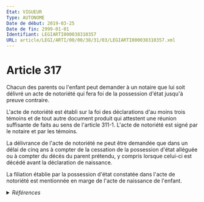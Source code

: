 ```yaml
---
État: VIGUEUR
Type: AUTONOME
Date de début: 2019-03-25
Date de fin: 2999-01-01
Identifiant: LEGIARTI000038310357
URL: article/LEGI/ARTI/00/00/38/31/03/LEGIARTI000038310357.xml
---
```


<h1>Article 317</h1>

Chacun des parents ou l'enfant peut demander à un notaire que lui soit délivré
un acte de notoriété qui fera foi de la possession d'état jusqu'à preuve
contraire.<br />

L'acte de notoriété est établi sur la foi des déclarations d'au moins trois
témoins et de tout autre document produit qui attestent une réunion suffisante
de faits au sens de l'article 311-1. L'acte de notoriété est signé par le
notaire et par les témoins.<br />

La délivrance de l'acte de notoriété ne peut être demandée que dans un délai de
cinq ans à compter de la cessation de la possession d'état alléguée ou à compter
du décès du parent prétendu, y compris lorsque celui-ci est décédé avant la
déclaration de naissance.<br />

La filiation établie par la possession d'état constatée dans l'acte de notoriété
est mentionnée en marge de l'acte de naissance de l'enfant.


<details>
  <summary><em>Références</em></summary>

  <h2>Articles faisant référence à l'article</h2>
  
  <ul>
    <li>
      <a href="https://legal.tricoteuses.fr//redirection/LEGIARTI000006424652?vers=git&vers=legifrance">Code civil - article 311-1 AUTONOME VIGUEUR, en vigueur depuis le 2006-07-01</a> CITATION cible
    </li>
    <li>
      <a href="https://legal.tricoteuses.fr//redirection/LEGIARTI000038262752?vers=git&vers=legifrance">LOI n° 2019-222 du 23 mars 2019 de programmation 2018-2022 et de réforme pour la justice - article 6 ENTIEREMENT_MODIF</a> MODIFIE source
    </li>
    <li>
      <a href="https://legal.tricoteuses.fr//redirection/LEGIARTI000006424651?vers=git&vers=legifrance">Code civil - article 311-1 AUTONOME MODIFIE, en vigueur du 1972-08-01 au 2006-07-01</a> CITATION cible
    </li>
  </ul>
  
  <h2>Références faites par l'article</h2>
  
  <ul>
    <li>
      2019-03-23 MODIFIE cible <a href="https://legal.tricoteuses.fr//redirection/LEGIARTI000038262752?vers=git&vers=legifrance">LOI n° 2019-222 du 23 mars 2019 de programmation 2018-2022 et de réforme pour la justice - article 6 ENTIEREMENT_MODIF</a>
    </li>
    <li>
      2019-07-22 CITATION cible <a href="https://legal.tricoteuses.fr//redirection/LEGIARTI000038809351?vers=git&vers=legifrance">Décret n° 2019-756 du 22 juillet 2019 portant diverses dispositions de coordination de la loi n° 2019-222 du 23 mars 2019 de programmation 2018-2022 et de réforme pour la justice en matière de protection juridique des majeurs, de changement de régime matrimonial, d'actes non contentieux confiés aux notaires et de prorogation de l'attribution provisoire de la jouissance du logement de la famille et mesure relative à la reconnaissance transfrontalière des décisions de protection juridique des majeurs - article 11 ENTIEREMENT_MODIF</a>
    </li>
    <li>
      2999-01-01 CITATION cible <a href="https://legal.tricoteuses.fr//redirection/LEGIARTI000023264251?vers=git&vers=legifrance">Code civil - article 2492 AUTONOME VIGUEUR, en vigueur depuis le 2011-03-31</a>
    </li>
    <li>
      2999-01-01 CITATION source <a href="https://legal.tricoteuses.fr//redirection/LEGIARTI000006424651?vers=git&vers=legifrance">Code civil - article 311-1 AUTONOME MODIFIE, en vigueur du 1972-08-01 au 2006-07-01</a>
    </li>
    <li>
      2999-01-01 CITATION cible <a href="https://legal.tricoteuses.fr//redirection/LEGIARTI000045282078?vers=git&vers=legifrance">Code de procédure civile - article 1578 AUTONOME VIGUEUR, en vigueur depuis le 2022-03-03</a>
    </li>
  </ul>
</details>
